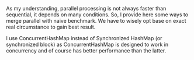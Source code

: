 As my understanding, parallel processing is not always faster than sequential,
it depends on many conditions.
So, I provide here some ways to merge parallel with naive benchmark.
We have to wisely opt base on exact real circumstance to gain best result.

I use ConcurrentHashMap instead of Synchronized HashMap (or synchronized block)
as ConcurrentHashMap is designed to work in concurrency and of course has better performance than the latter.
